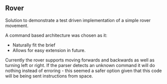 
## Rover

Solution to demonstrate a test driven implementation of a simple rover movement.

A command based architecture was chosen as it:
 - Naturally fit the brief	
 - Allows for easy extension in future.

Currently the rover supports moving forwards and backwards as well as turning left or right. If the parser detects an unknown command it will do nothing instead of erroring - this seemed a safer option given that this code will be being sent instructions from space.